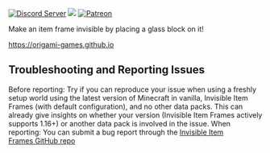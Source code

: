 [![Discord Server](https://img.shields.io/discord/594411513457147904.svg?color=blueviolet)](https://discord.io/origami)
[![](https://img.shields.io/github/v/release/origami-games/invisible-item-frames?include_prereleases&style=flat-square)](https://github.com/origami-games/invisible-item-frames/releases)
[![Patreon](https://img.shields.io/endpoint.svg?url=https%3A%2F%2Fshieldsio-patreon.herokuapp.com%2Forigamigames&style=flat-square)](https://patreon.com/origamigames)

Make an item frame invisible by placing a glass block on it!

https://origami-games.github.io

## Troubleshooting and Reporting Issues
Before reporting: Try if you can reproduce your issue when using a freshly setup world using the latest version of Minecraft in vanilla, Invisible Item Frames (with default configuration), and no other data packs. This can already give insights on whether your version (Invisible Item Frames actively supports 1.16+) or another data pack is involved in the issue.
When reporting: You can submit a bug report through the [Invisible Item Frames GitHub repo](https://github.com/origami-games/invisible-item-frames/issues)
